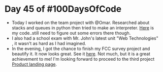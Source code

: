 # Day 45 of #100DaysOfCode
- Today I worked on the team project with @Omar. Researched about stacks and queues in python then tried to make an interpreter. [Here](https://github.com/betascribbles/monty) is my code..still need to figure out some errors there though.
- I also had a school exam with Mr. John's latest unit "Web Technologies" , it wasn't as hard as I had imagined.
- In the evening, I got the chance to finish my FCC survey project and beautify it. It now looks great. See it [here](https://github.com/betascribbles/FreeCodeCamp/tree/master/Survey%20Form). Not much, but it is a great achievement to me! I'm looking forward to proceed to the third project [Product landing page](https://www.freecodecamp.org/learn/responsive-web-design/responsive-web-design-projects/build-a-product-landing-page). 
